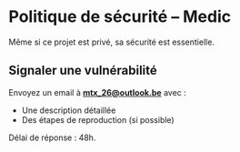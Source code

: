 # Politique de sécurité – Medic

Même si ce projet est privé, sa sécurité est essentielle.

## Signaler une vulnérabilité

Envoyez un email à **mtx_26@outlook.be** avec :
- Une description détaillée
- Des étapes de reproduction (si possible)

Délai de réponse : 48h.
